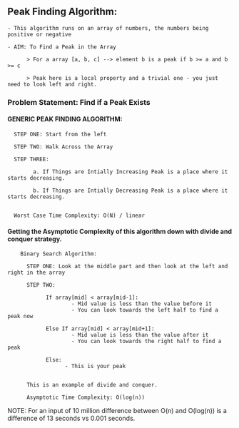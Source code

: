 ## Peak Finding Algorithm:

    - This algorithm runs on an array of numbers, the numbers being positive or negative
    
    - AIM: To Find a Peak in the Array
        
          > For a array [a, b, c] --> element b is a peak if b >= a and b >= c
        
          > Peak here is a local property and a trivial one - you just need to look left and right.
   
 ### Problem Statement: Find if a Peak Exists
 
 #### GENERIC PEAK FINDING ALGORITHM:
 
      STEP ONE: Start from the left 
      
      STEP TWO: Walk Across the Array
      
      STEP THREE: 
      
            a. If Things are Intially Increasing Peak is a place where it starts decreasing.
            
            b. If Things are Intially Decreasing Peak is a place where it starts decreasing.
      
      
      Worst Case Time Complexity: O(N) / linear
      
#### Getting the Asymptotic Complexity of this algorithm down with divide and conquer strategy.

        Binary Search Algorithm:
        
          STEP ONE: Look at the middle part and then look at the left and right in the array
          
          STEP TWO: 
          
                If array[mid] < array[mid-1]:
                        - Mid value is less than the value before it
                        - You can look towards the left half to find a peak now
                
                Else If array[mid] < array[mid+1]:
                        - Mid value is less than the value after it
                        - You can look towards the right half to find a peak
                
                Else:
                      - This is your peak
     
     
          This is an example of divide and conquer.
          
          Asymptotic Time Complexity: O(log(n))
          

NOTE: 
    For an input of 10 million difference between O(n) and O(log(n)) is a difference of 13 seconds vs 0.001 seconds.
          
